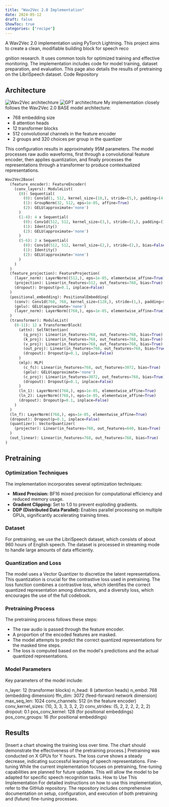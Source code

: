 ```yaml
---
title: "Wav2Vec 2.0 Implementation"
date: 2024-05-12
draft: false
ShowToc: true
categories: ["recipe"]
---
```


A Wav2Vec 2.0 implementation using PyTorch Lightning. This project aims to create a clean, modifiable building block for speech reco


gnition research. It uses common tools for optimized training and effective monitoring. The implementation includes code for model training, dataset preparation, and evaluation. This page also details the results of pretraining on the LibriSpeech dataset.
Code Repository


## Architecture
![Wav2Vec architechture](/img/wav2vec2/architechture.png)
![GPT architechture](/img/gpt-lightning/gpt2-architechture.png)
My implementation closely follows the Wav2Vec 2.0 BASE model architecture:

- 768 embedding size
- 8 attention heads
- 12 transformer blocks
- 512 convolutional channels in the feature encoder
- 2 groups and 320 choices per group in the quantizer

This configuration results in approximately 95M parameters.
The model processes raw audio waveforms, first through a convolutional feature encoder, then applies quantization, and finally processes the representations through a transformer to produce contextualized representations.

```python
Wav2Vec2Base(
  (feature_encoder): FeatureEncoder(
    (conv_layers): ModuleList(
      (0): Sequential(
        (0): Conv1d(1, 512, kernel_size=(10,), stride=(5,), padding=(4,), bias=False)
        (1): GroupNorm(32, 512, eps=1e-05, affine=True)
        (2): GELU(approximate='none')
      )
      (1-4): 4 x Sequential(
        (0): Conv1d(512, 512, kernel_size=(3,), stride=(2,), padding=(1,), bias=False)
        (1): Identity()
        (2): GELU(approximate='none')
      )
      (5-6): 2 x Sequential(
        (0): Conv1d(512, 512, kernel_size=(2,), stride=(2,), bias=False)
        (1): Identity()
        (2): GELU(approximate='none')
      )
    )
  )
  (feature_projection): FeatureProjection(
    (layer_norm): LayerNorm((512,), eps=1e-05, elementwise_affine=True)
    (projection): Linear(in_features=512, out_features=768, bias=True)
    (dropout): Dropout(p=0.1, inplace=False)
  )
  (positional_embedding): PositionalEmbedding(
    (conv): Conv1d(768, 768, kernel_size=(128,), stride=(1,), padding=same, groups=16)
    (gelu): GELU(approximate='none')
    (layer_norm): LayerNorm((768,), eps=1e-05, elementwise_affine=True)
  )
  (transformer): ModuleList(
    (0-11): 12 x TransformerBlock(
      (attn): SelfAttention(
        (q_proj): Linear(in_features=768, out_features=768, bias=True)
        (k_proj): Linear(in_features=768, out_features=768, bias=True)
        (v_proj): Linear(in_features=768, out_features=768, bias=True)
        (out_proj): Linear(in_features=768, out_features=768, bias=True)
        (dropout): Dropout(p=0.1, inplace=False)
      )
      (mlp): MLP(
        (c_fc): Linear(in_features=768, out_features=3072, bias=True)
        (gelu): GELU(approximate='none')
        (c_proj): Linear(in_features=3072, out_features=768, bias=True)
        (dropout): Dropout(p=0.1, inplace=False)
      )
      (ln_1): LayerNorm((768,), eps=1e-05, elementwise_affine=True)
      (ln_2): LayerNorm((768,), eps=1e-05, elementwise_affine=True)
      (dropout): Dropout(p=0.1, inplace=False)
    )
  )
  (ln_f): LayerNorm((768,), eps=1e-05, elementwise_affine=True)
  (dropout): Dropout(p=0.1, inplace=False)
  (quantizer): VectorQuantizer(
    (projector): Linear(in_features=768, out_features=640, bias=True)
  )
  (out_linear): Linear(in_features=768, out_features=768, bias=True)
)
```
## Pretraining
### Optimization Techniques
The implementation incorporates several optimization techniques:

- **Mixed Precision:** BF16 mixed precision for computational efficiency and reduced memory usage.
- **Gradient Clipping:** Set to 1.0 to prevent exploding gradients.
- **DDP (Distributed Data Parallel):** Enables parallel processing on multiple GPUs, significantly accelerating training times.

### Dataset
For pretraining, we use the LibriSpeech dataset, which consists of about 960 hours of English speech. The dataset is processed in streaming mode to handle large amounts of data efficiently.

### Quantization and Loss
The model uses a Vector Quantizer to discretize the latent representations. This quantization is crucial for the contrastive loss used in pretraining. The loss function combines a contrastive loss, which identifies the correct quantized representation among distractors, and a diversity loss, which encourages the use of the full codebook.

### Pretraining Process
The pretraining process follows these steps:

- The raw audio is passed through the feature encoder.
- A proportion of the encoded features are masked.
- The model attempts to predict the correct quantized representations for the masked time steps.
- The loss is computed based on the model's predictions and the actual quantized representations.

### Model Parameters
Key parameters of the model include:

n_layer: 12 (transformer blocks)
n_head: 8 (attention heads)
n_embd: 768 (embedding dimension)
ffn_dim: 3072 (feed-forward network dimension)
max_seq_len: 1024
conv_channels: 512 (in the feature encoder)
conv_kernel_sizes: (10, 3, 3, 3, 3, 2, 2)
conv_strides: (5, 2, 2, 2, 2, 2, 2)
dropout: 0.1
pos_conv_kernel: 128 (for positional embeddings)
pos_conv_groups: 16 (for positional embeddings)

## Results
[Insert a chart showing the training loss over time. The chart should demonstrate the effectiveness of the pretraining process.]
Pretraining was conducted on X GPUs for Y hours. The loss curve shows a steady decrease, indicating successful learning of speech representations.
Fine-tuning
While the current implementation focuses on pretraining, fine-tuning capabilities are planned for future updates. This will allow the model to be adapted for specific speech recognition tasks.
How to Use This Implementation
For detailed instructions on how to use this implementation, refer to the GitHub repository. The repository includes comprehensive documentation on setup, configuration, and execution of both pretraining and (future) fine-tuning processes.